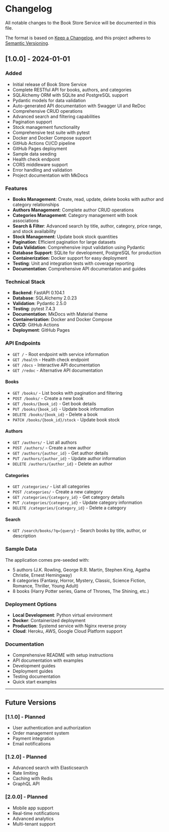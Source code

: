 # Changelog

All notable changes to the Book Store Service will be documented in this file.

The format is based on [Keep a Changelog](https://keepachangelog.com/en/1.0.0/),
and this project adheres to [Semantic Versioning](https://semver.org/spec/v2.0.0.html).

## [1.0.0] - 2024-01-01

### Added
- Initial release of Book Store Service
- Complete RESTful API for books, authors, and categories
- SQLAlchemy ORM with SQLite and PostgreSQL support
- Pydantic models for data validation
- Auto-generated API documentation with Swagger UI and ReDoc
- Comprehensive CRUD operations
- Advanced search and filtering capabilities
- Pagination support
- Stock management functionality
- Comprehensive test suite with pytest
- Docker and Docker Compose support
- GitHub Actions CI/CD pipeline
- GitHub Pages deployment
- Sample data seeding
- Health check endpoint
- CORS middleware support
- Error handling and validation
- Project documentation with MkDocs

### Features
- **Books Management**: Create, read, update, delete books with author and category relationships
- **Authors Management**: Complete author CRUD operations
- **Categories Management**: Category management with book associations
- **Search & Filter**: Advanced search by title, author, category, price range, and stock availability
- **Stock Management**: Update book stock quantities
- **Pagination**: Efficient pagination for large datasets
- **Data Validation**: Comprehensive input validation using Pydantic
- **Database Support**: SQLite for development, PostgreSQL for production
- **Containerization**: Docker support for easy deployment
- **Testing**: Unit and integration tests with coverage reporting
- **Documentation**: Comprehensive API documentation and guides

### Technical Stack
- **Backend**: FastAPI 0.104.1
- **Database**: SQLAlchemy 2.0.23
- **Validation**: Pydantic 2.5.0
- **Testing**: pytest 7.4.3
- **Documentation**: MkDocs with Material theme
- **Containerization**: Docker and Docker Compose
- **CI/CD**: GitHub Actions
- **Deployment**: GitHub Pages

### API Endpoints
- `GET /` - Root endpoint with service information
- `GET /health` - Health check endpoint
- `GET /docs` - Interactive API documentation
- `GET /redoc` - Alternative API documentation

#### Books
- `GET /books/` - List books with pagination and filtering
- `POST /books/` - Create a new book
- `GET /books/{book_id}` - Get book details
- `PUT /books/{book_id}` - Update book information
- `DELETE /books/{book_id}` - Delete a book
- `PATCH /books/{book_id}/stock` - Update book stock

#### Authors
- `GET /authors/` - List all authors
- `POST /authors/` - Create a new author
- `GET /authors/{author_id}` - Get author details
- `PUT /authors/{author_id}` - Update author information
- `DELETE /authors/{author_id}` - Delete an author

#### Categories
- `GET /categories/` - List all categories
- `POST /categories/` - Create a new category
- `GET /categories/{category_id}` - Get category details
- `PUT /categories/{category_id}` - Update category information
- `DELETE /categories/{category_id}` - Delete a category

#### Search
- `GET /search/books/?q={query}` - Search books by title, author, or description

### Sample Data
The application comes pre-seeded with:
- 5 authors (J.K. Rowling, George R.R. Martin, Stephen King, Agatha Christie, Ernest Hemingway)
- 8 categories (Fantasy, Horror, Mystery, Classic, Science Fiction, Romance, Thriller, Young Adult)
- 8 books (Harry Potter series, Game of Thrones, The Shining, etc.)

### Deployment Options
- **Local Development**: Python virtual environment
- **Docker**: Containerized deployment
- **Production**: Systemd service with Nginx reverse proxy
- **Cloud**: Heroku, AWS, Google Cloud Platform support

### Documentation
- Comprehensive README with setup instructions
- API documentation with examples
- Development guides
- Deployment guides
- Testing documentation
- Quick start examples

---

## Future Versions

### [1.1.0] - Planned
- User authentication and authorization
- Order management system
- Payment integration
- Email notifications

### [1.2.0] - Planned
- Advanced search with Elasticsearch
- Rate limiting
- Caching with Redis
- GraphQL API

### [2.0.0] - Planned
- Mobile app support
- Real-time notifications
- Advanced analytics
- Multi-tenant support 